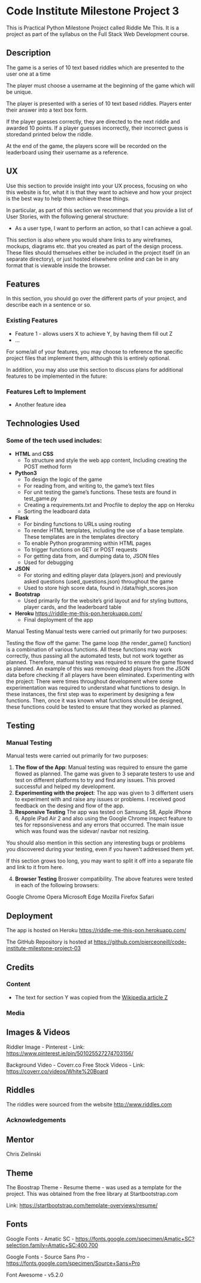
# Code Institute Milestone Project 3

This is Practical Python Milestone Project called Riddle Me This. It is a project as part of the syllabus on the Full Stack Web Development course.

## Description

The game is a series of 10 text based riddles which are presented to the user one at a time

The player must choose a username at the beginning of the game which will be unique. 

The player is presented with a series of 10 text based riddles. Players enter their answer into a text box form. 

If the player guesses correctly, they are directed to the next riddle and awarded 10 points. 
If a player guesses incorrectly, their incorrect guess is storedand printed below the riddle.

At the end of the game, the players score will be recorded on the leaderboard using their username as a reference.
 
## UX
 
Use this section to provide insight into your UX process, focusing on who this website is for, what it is that they want to achieve and how your project is the best way to help them achieve these things.

In particular, as part of this section we recommend that you provide a list of User Stories, with the following general structure:
- As a user type, I want to perform an action, so that I can achieve a goal.

This section is also where you would share links to any wireframes, mockups, diagrams etc. that you created as part of the design process. These files should themselves either be included in the project itself (in an separate directory), or just hosted elsewhere online and can be in any format that is viewable inside the browser.

## Features

In this section, you should go over the different parts of your project, and describe each in a sentence or so.
 
### Existing Features
- Feature 1 - allows users X to achieve Y, by having them fill out Z
- ...

For some/all of your features, you may choose to reference the specific project files that implement them, although this is entirely optional.

In addition, you may also use this section to discuss plans for additional features to be implemented in the future:

### Features Left to Implement
- Another feature idea

## Technologies Used

### Some of the tech used includes:
-	**HTML**  and **CSS**
    *	To structure and style the web app content, Including creating the POST method form
-	**Python3**
    *	To design the logic of the game
    * For reading from, and writing to, the game’s text files
    * For unit testing the game’s functions. These tests are found in test_game.py
    *	Creating a requirements.txt and Procfile to deploy the app on Heroku 
    *	Sorting the leadboard data
-	**Flask** 
    *	For binding functions to URLs using routing 
    *	To render HTML templates, including the use of a base template. These templates are in the templates directory 
    *	To  enable Python programming within HTML pages
    *	To trigger functions on GET or POST requests
    *	For getting data from, and dumping data to, JSON files
    *	Used for debugging 
-	**JSON**
    *	For storing and editing player data (players.json) and previously asked questions (used_questions.json) throughout the game
    *	Used to store high score data, found in /data/high_scores.json
- **Bootstrap** 
    *	Used primarily for the website’s grid layout and for styling buttons, player cards, and the leaderboard table
- **Heroku** https://riddle-me-this-pon.herokuapp.com/
    *   Final deployment of the app

Manual Testing
Manual tests were carried out primarily for two purposes:

Testing the flow off the game: The game loop (the render_game() function) is a combination of various functions. All these functions may work correctly, thus passing all the automated tests, but not work together as planned. Therefore, manual testing was required to ensure the game flowed as planned. An example of this was removing dead players from the JSON data before checking if all players have been eliminated.
Experimenting with the project: There were times throughout development where some experimentation was required to understand what functions to design. In these instances, the first step was to experiment by designing a few functions. Then, once it was known what functions should be designed, these functions could be tested to ensure that they worked as planned.


## Testing

### Manual Testing
Manual tests were carried out primarily for two purposes:
1.	**The flow of the App**:
Manual testing was required to ensure the game flowed as planned. The game was given to 3 separate testers to use and test on different platforms to try and find any issues. This proved successful and helped my development.
2.	**Experimenting with the project**:
The app was given to 3 differtent users to experiment with and raise any issues or problems. I received good feedback on the desing and flow of the app.
3.  **Responsive Testing**
The app was tested on Samsung S8, Apple iPhone 6, Apple iPad Air 2 and also using the Google Chrome inspect feature to tes for repsonsiveness and any errors that occurred. The main issue which was found was the sidevar/ navbar not resizing.

You should also mention in this section any interesting bugs or problems you discovered during your testing, even if you haven't addressed them yet.

If this section grows too long, you may want to split it off into a separate file and link to it from here.

4. **Browser Testing**
Broswer compatibility. The above features were tested in each of the following browsers:

Google Chrome
Opera
Microsoft Edge
Mozilla Firefox
Safari

## Deployment

The app is hosted on Heroku https://riddle-me-this-pon.herokuapp.com/ 

The GitHub Repository is hosted at https://github.com/pierceoneill/code-institute-milestone-project-03


## Credits

### Content
- The text for section Y was copied from the [Wikipedia article Z](https://en.wikipedia.org/wiki/Z)

### Media

## Images & Videos

Riddler Image - Pinterest - Link: https://www.pinterest.ie/pin/501025527274703156/

Background Video - Coverr.co Free Stock Videos - Link: https://coverr.co/videos/White%20Board

## Riddles

The riddles were sourced from the website http://www.riddles.com

### Acknowledgements

## Mentor

Chris Zielinski

## Theme

The Boostrap Theme - Resume theme - was used as a template for the project. This was obtained from the free library at Startbootstrap.com

Link: https://startbootstrap.com/template-overviews/resume/

## Fonts

Google Fonts - Amatic SC - https://fonts.google.com/specimen/Amatic+SC?selection.family=Amatic+SC:400,700

Google Fonts - Source Sans Pro - https://fonts.google.com/specimen/Source+Sans+Pro

Font Awesome - v5.2.0
